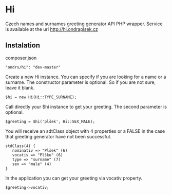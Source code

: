 Hi
==============

Czech names and surnames greeting generator API PHP wrapper.
Service is available at the url http://hi.ondraplsek.cz



Instalation
-----

composer.json

    "ondrs/hi": "dev-master"


Create a new Hi instance. You can specify if you are looking for a name or a surname. The constructor parameter is optional.
So if you are not sure, leave it blank.

    $hi = new Hi(Hi::TYPE_SURNAME);

Call directly your $hi instance to get your greeting. The second parameter is optional.

    $greeting = $hi('plšek', Hi::SEX_MALE);

You will receive an sdtClass object with 4 properties or a FALSE in the case that greeting generator have not been successful.

    stdClass(4) {
       nominativ => "Plšek" (6)
       vocativ => "Plšku" (6)
       type => "surname" (7)
       sex => "male" (4)
    }

In the application you can get your greeting via vocativ property.

    $greeting->vocativ;